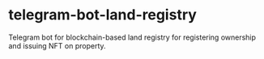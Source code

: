 # telegram-bot-land-registry
Telegram bot for blockchain-based land registry for registering ownership and issuing NFT on property.
